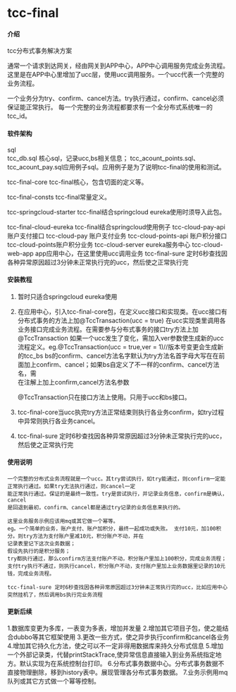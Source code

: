 # tcc-final

#### 介绍
tcc分布式事务解决方案

通常一个请求到达网关，经由网关到APP中心，APP中心调用服务完成业务流程。
这里是在APP中心里增加了ucc层，使用ucc调用服务。一个ucc代表一个完整的业务流程。

一个业务分为try、confirm、cancel方法。try执行通过，confirm、cancel必须保证能正常执行。
每一个完整的业务流程都要求有一个全分布式系统唯一的tcc_id。


#### 软件架构

sql  
    tcc_db.sql 核心sql，记录ucc,bs相关信息；
    tcc_acount_points.sql、tcc_acount_pay.sql应用例子sql。应用例子是为了说明tcc-final的使用和测试。

tcc-final-core
    tcc-final核心，包含切面的定义等。

tcc-final-consts
    tcc-final常量定义。

tcc-springcloud-starter
    tcc-final结合springcloud eureka使用时须导入此包。

tcc-final-cloud-eureka
    tcc-final结合springcloud使用例子
    tcc-cloud-pay-api 账户支付接口
    tcc-cloud-pay 账户支付业务
    tcc-cloud-points-api 账户积分接口
    tcc-cloud-points账户积分业务
    tcc-cloud-server eureka服务中心
    tcc-cloud-web-app app应用中心，在这里使用ucc调用业务
    tcc-final-sure 定时6秒查找因各种异常原因超过3分钟未正常执行完的ucc，然后使之正常执行完


#### 安装教程

1.  暂时只适合springcloud eureka使用

2.  在应用中心，引入tcc-final-core包，在定义ucc接口和实现类。在ucc接口有分布式事务的方法上加@TccTransaction(ucc = true)
    在ucc实现类里调用各业务接口完成业务流程。在需要参与分布式事务的接口try方法上加@TccTransaction
    如果一个ucc发生了变化，需加入ver参数使生成新的ucc流程定义。eg.@TccTransaction(ucc = true,ver = 1)//版本号变更会生成新的tcc_bs
    bs的confirm、cancel方法名字默认为try方法名首字母大写在在前面加上confirm、cancel；如果bs自定义了不一样的confirm、cancel方法名，需    
    在注解上加上confirm,cancel方法名参数
    
    @TccTransaction只在接口方法上使用。只用于ucc和bs接口。

3. tcc-final-core当ucc执完try方法正常结束则执行各业务confirm，如try过程中异常则执行各业务cancel。

4.  tcc-final-sure 定时6秒查找因各种异常原因超过3分钟未正常执行完的ucc，然后使之正常执行完

#### 使用说明

    一个完整的分布式业务流程就是一个ucc。其try尝试执行，如try能通过，则confirm一定能正常执行通过。如果try无法执行通过，则cancel一定
    能正常执行通过。保证的是最终一致性。try是尝试执行，并记录业务信息，confirm是确认，cancel
    是回退到最初，confirm、cancel都是通过try记录的业务信息来执行的。
     
    这里业务服务示例应该用mq或其它做一个幂等。
    eg。一个简单的业务，账户支付、账户加积分，最终一起成功或失败。 支付10元，加100积分。则try方法为支付账户里减10元，积分账户不动，并在 
    记录表里记下这次业务数据；  
    假设先执行的是积分服务；
    try都执行通过，那么confirm方法支付账户不动，积分账户里加上100积分，完成业务流程；   
    支付try执行不通过，则执行cancel，积分账户不动，支付账户里加上业务数据里记录的10元钱，完成业务流程。
    
    tcc-final-sure 定时6秒查找因各种异常原因超过3分钟未正常执行完的ucc，比如应用中心突然挂机了，然后调用bs执行完业务流程


#### 更新后续
1.数据库变更为多库，一表变为多表，增加并发量
2.增加其它项目子包，使之能结合dubbo等其它框架使用
3.更改一些方式，使之异步执行confirm和cancel各业务
4.增加其它持久化方法，使之可以不一定非得用数据库来持久分布式信息
5.增加一个外部记录类，代替printStackTrace,使异常信息直接输入到业务系统指定地方。默认实现为在系统控制台打印。
6.分布式事务数据中心。分布式事务数据不直接物理删除，移到history表中。展现管理各分布式事务数据。
7.业务示例用mq队列或其它方式做一个幂等控制。

